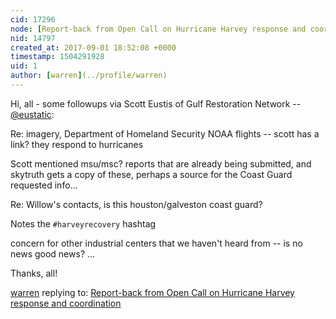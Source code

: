 ```yaml
---
cid: 17296
node: [Report-back from Open Call on Hurricane Harvey response and coordination](../notes/warren/08-29-2017/report-back-from-open-call-on-hurricane-harvey-response-and-coordination)
nid: 14797
created_at: 2017-09-01 18:52:08 +0000
timestamp: 1504291928
uid: 1
author: [warren](../profile/warren)
---
```


Hi, all - some followups via Scott Eustis of Gulf Restoration Network -- [@eustatic](/profile/eustatic):

Re: imagery, Department of Homeland Security NOAA flights -- scott has a link? they respond to hurricanes

Scott mentioned msu/msc? reports that are already being submitted, and skytruth gets a copy of these, perhaps a source for the Coast Guard requested info...

Re: Willow's contacts, is this houston/galveston coast guard?

Notes the `#harveyrecovery` hashtag

concern for other industrial centers that we haven't heard from -- is no news good news? ...

Thanks, all!

[warren](../profile/warren) replying to: [Report-back from Open Call on Hurricane Harvey response and coordination](../notes/warren/08-29-2017/report-back-from-open-call-on-hurricane-harvey-response-and-coordination)

